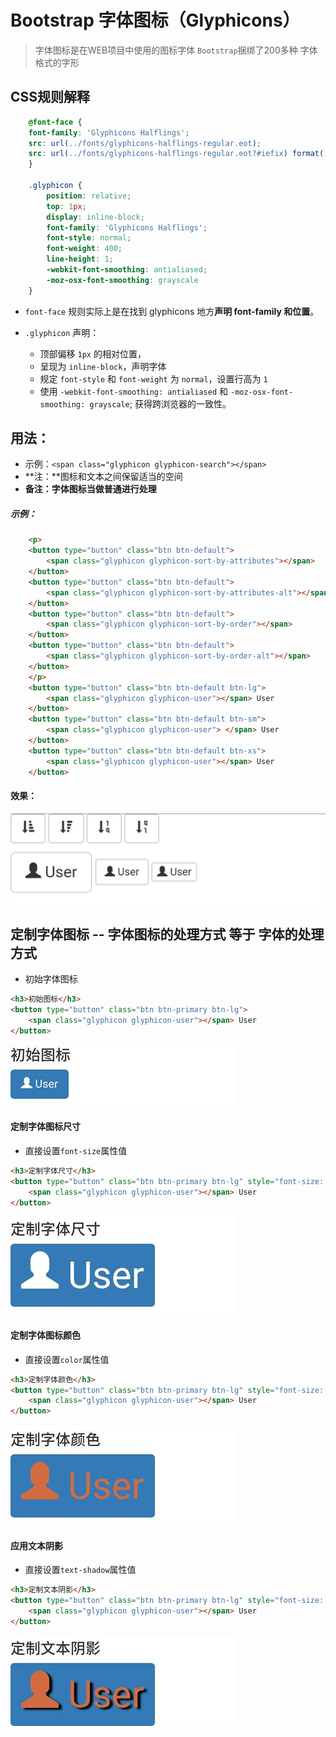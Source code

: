 # Bootstrap 字体图标（Glyphicons）

> 字体图标是在WEB项目中使用的图标字体
> `Bootstrap`捆绑了200多种 字体格式的字形

## CSS规则解释

```css
	@font-face {
    font-family: 'Glyphicons Halflings';
    src: url(../fonts/glyphicons-halflings-regular.eot);
    src: url(../fonts/glyphicons-halflings-regular.eot?#iefix) format('embedded-opentype'), url(../fonts/glyphicons-halflings-regular.woff2) format('woff2'), url(../fonts/glyphicons-halflings-regular.woff) format('woff'), url(../fonts/glyphicons-halflings-regular.ttf) format('truetype'), url(../fonts/glyphicons-halflings-regular.svg#glyphicons_halflingsregular) format('svg')
	}

	.glyphicon {
	    position: relative;
	    top: 1px;
	    display: inline-block;
	    font-family: 'Glyphicons Halflings';
	    font-style: normal;
	    font-weight: 400;
	    line-height: 1;
	    -webkit-font-smoothing: antialiased;
	    -moz-osx-font-smoothing: grayscale
	}
```

* `font-face` 规则实际上是在找到 glyphicons 地方**声明 font-family 和位置**。

* `.glyphicon` 声明：
	* 顶部偏移 `1px` 的相对位置，
	* 呈现为 `inline-block`，声明字体
	* 规定 `font-style` 和 `font-weight` 为 `normal`，设置行高为 `1`
	* 使用 `-webkit-font-smoothing: antialiased` 和 `-moz-osx-font-smoothing: grayscale`; 获得跨浏览器的一致性。

## 用法：

* 示例：`<span class="glyphicon glyphicon-search"></span>`
* **注：**图标和文本之间保留适当的空间
* **备注：字体图标当做普通进行处理**

##### 示例：

```html
	<p>
    <button type="button" class="btn btn-default">
        <span class="glyphicon glyphicon-sort-by-attributes"></span>
    </button>
    <button type="button" class="btn btn-default">
        <span class="glyphicon glyphicon-sort-by-attributes-alt"></span>
    </button>
    <button type="button" class="btn btn-default">
        <span class="glyphicon glyphicon-sort-by-order"></span>
    </button>
    <button type="button" class="btn btn-default">
        <span class="glyphicon glyphicon-sort-by-order-alt"></span>
    </button>
	</p>
	<button type="button" class="btn btn-default btn-lg">
	    <span class="glyphicon glyphicon-user"></span> User
	</button>
	<button type="button" class="btn btn-default btn-sm">
	    <span class="glyphicon glyphicon-user"> </span> User
	</button>
	<button type="button" class="btn btn-default btn-xs">
	    <span class="glyphicon glyphicon-user"></span> User
	</button>
```

#### 效果：

<img src="example_image/gly-design.jpg" alt="字体图标效果">

## 定制字体图标 -- 字体图标的处理方式 等于 字体的处理方式

* 初始字体图标
```html
<h3>初始图标</h3>
<button type="button" class="btn btn-primary btn-lg">
    <span class="glyphicon glyphicon-user"></span> User
</button>
```
<img src="example_image/gly-init.jpg" alt="初始字体图标">

#### 定制字体图标尺寸

* 直接设置`font-size`属性值
```html
<h3>定制字体尺寸</h3>
<button type="button" class="btn btn-primary btn-lg" style="font-size: 60px">
    <span class="glyphicon glyphicon-user"></span> User
</button>
```
<img src="example_image/gly-fontsize.jpg" alt="定制字体图标尺寸">

#### 定制字体图标颜色

* 直接设置`color`属性值
```html
<h3>定制字体颜色</h3>
<button type="button" class="btn btn-primary btn-lg" style="font-size: 60px;color: rgb(212, 106, 64);">
    <span class="glyphicon glyphicon-user"></span> User
</button>
```
<img src="example_image/gly-fontcolor.jpg" alt="定制字体图标颜色">

#### 应用文本阴影
* 直接设置`text-shadow`属性值
```html
<h3>定制文本阴影</h3>
<button type="button" class="btn btn-primary btn-lg" style="font-size: 60px;color: rgb(212, 106, 64);text-shadow: black 5px 3px 3px;">
    <span class="glyphicon glyphicon-user"></span> User
</button>
```
<img src="example_image/gly-fontshadow.jpg" alt="定制字体图标颜色">